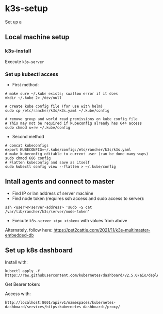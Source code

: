 # k3s-setup

Set up a 

## Local machine setup

### k3s-install
Execute `k3s-server`

### Set up kubectl access 
 - First method:
```shell
# make sure ~/.kube exists; swallow error if it does
mkdir ~/.kube 2> /dev/null

# create kube config file (for use with helm)
sudo cp /etc/rancher/k3s/k3s.yaml ~/.kube/config

# remove group and world read premissions on kube config file
# This may not be required if kubeconfig already has 644 access
sudo chmod u=rw ~/.kube/config
```

   - Second method
```shell
# concat kubeconfigs
export KUBECONFIG=~/.kube/config:/etc/rancher/k3s/k3s.yaml
# make kubeconfig editable to current user (can be done many ways)
sudo chmod 666 config
# Flatten kubeconfig and save as itself
sudo kubectl config view --flatten > ~/.kube/config
```

## Intall agents and connect to master

  - Find IP or lan address of server machine
  - Find node token (requires ssh access and sudo access to server):
```
ssh <user>@<server-address> 'sudo -S cat /var/lib/rancher/k3s/server/node-token'
```

  - Execute `k3s-server <ip> <token>` with values from above


Alternately, follow here: https://pet2cattle.com/2021/11/k3s-multimaster-embedded-db

## Set up k8s dashboard

Install with:
```
kubectl apply -f https://raw.githubusercontent.com/kubernetes/dashboard/v2.5.0/aio/deploy/recommended.yaml
```

Get Bearer token:

Access with:
```
http://localhost:8001/api/v1/namespaces/kubernetes-dashboard/services/https:kubernetes-dashboard:/proxy/
```